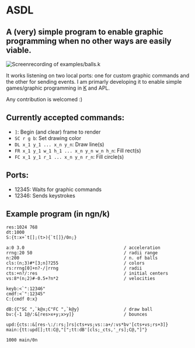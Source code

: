 # ASDL
## A (very) simple program to enable graphic programming when no other ways are easily viable.

![Screenrecording of examples/balls.k](bs.gif)

It works listening on two local ports: one for custom graphic commands and the other for sending events.
I am primarly developing it to enable simple games/graphic programming in [K](https://codeberg.org/ngn/k) and APL.

Any contribution is welcomed :)

## Currently accepted commands:
- ```]```: Begin (and clear) frame to render
- ```SC r g b```: Set drawing color
- ```DL x_1 y_1 ... x_n y_n```: Draw line(s)
- ```FR x_1 y_1 w_1 h_1 ... x_n y_n w_n h_n```: Fill rect(s)
- ```FC x_1 y_1 r_1 ... x_n y_n r_n```: Fill circle(s)

## Ports:
- 12345: Waits for graphic commands
- 12346: Sends keystrokes

## Example program (in ngn/k)
```
res:1024 768
dt:1000
S:{t:x+`t[];(t>){`t[]}/0n;}

a:0 3.0                                      / acceleration
rrng:20 50                                   / radii range
n:200                                        / n. of balls
cls:(n;3)#*[3;n]?255                         / colors
rs:rrng[0]+n?-/|rrng                         / radii
cts:+n?/:res                                 / initial centers
vs:8*(n;2)#-0.5+?n*2                         / velocities

keyb:<`":12346"
cmdf:<`":12345"
C:{cmdf 0:x}

dB:{C"SC ",`k@x;C"FC ",`k@y}                 / draw ball
bv:{-1 1@/:&[res>x+y;x>y]}                   / bounces

upd:{cts::&[res-\:/:rs;]rs|cts+vs;vs::a+/:vs*bv'[cts+vs;rs+3]}
main:{tt:upd[];tt:C@,"[";tt:dB'[cls;_cts,'_rs];C@,"]"}

1000 main/0n
```